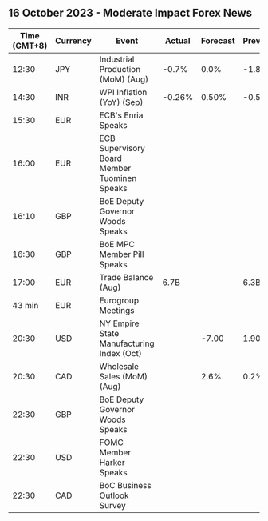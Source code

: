 ## 16 October 2023 - Moderate Impact Forex News

| Time (GMT+8) | Currency | Event | Actual | Forecast | Previous |
|------|----------|-------|--------|----------|----------|
| 12:30 | JPY | Industrial Production (MoM) (Aug) | -0.7% | 0.0% | -1.8% |
| 14:30 | INR | WPI Inflation (YoY) (Sep) | -0.26% | 0.50% | -0.52% |
| 15:30 | EUR | ECB's Enria Speaks |  |  |  |
| 16:00 | EUR | ECB Supervisory Board Member Tuominen Speaks |  |  |  |
| 16:10 | GBP | BoE Deputy Governor Woods Speaks |  |  |  |
| 16:30 | GBP | BoE MPC Member Pill Speaks |  |  |  |
| 17:00 | EUR | Trade Balance (Aug) | 6.7B |  | 6.3B |
| 43 min | EUR | Eurogroup Meetings |  |  |  |
| 20:30 | USD | NY Empire State Manufacturing Index (Oct) |  | -7.00 | 1.90 |
| 20:30 | CAD | Wholesale Sales (MoM) (Aug) |  | 2.6% | 0.2% |
| 22:30 | GBP | BoE Deputy Governor Woods Speaks |  |  |  |
| 22:30 | USD | FOMC Member Harker Speaks |  |  |  |
| 22:30 | CAD | BoC Business Outlook Survey |  |  |  |

